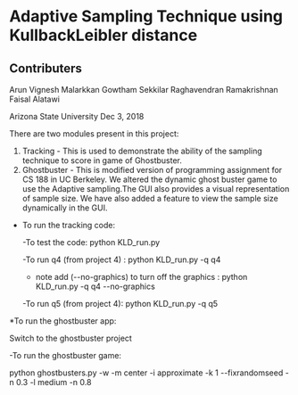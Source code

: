 # Adaptive  Sampling  Technique  using  KullbackLeibler  distance

## Contributers

Arun Vignesh Malarkkan
Gowtham Sekkilar
Raghavendran Ramakrishnan
Faisal Alatawi

Arizona State University
Dec 3, 2018

There are two modules present in this project:

1. Tracking - This is used to demonstrate the ability of the sampling technique to score in game of Ghostbuster.
2. Ghostbuster - This is modified version of programming assignment for CS 188 in UC Berkeley.
We altered the dynamic ghost buster game to use the Adaptive sampling.The GUI also provides a visual representation of sample size. We have also added a feature to view the sample size dynamically in the GUI.

* To run the tracking code:

    -To test the code:
    python KLD_run.py

    -To run q4 (from project 4) :
    python KLD_run.py  -q q4
    
    - note add (--no-graphics) to turn off the graphics : python KLD_run.py  -q q4 --no-graphics

    -To run q5 (from project 4):
    python KLD_run.py  -q q5

*To run the ghostbuster app:

Switch to the ghostbuster project

 -To run the ghostbuster game:

  python ghostbusters.py -w -m center -i approximate -k 1 --fixrandomseed -n 0.3 -l medium -n 0.8


